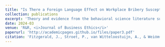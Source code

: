 ```yaml
---
title: "Is There a Foreign Language Effect on Workplace Bribery Susceptibility? Evidence from a Randomized Controlled Vignette Experiment"
collection: publications
excerpt: 'Theory and evidence from the behavioral science literature suggest that the widespread and rising use of <i>lingua francas</i> in the workplace may impact the ethical decision-making of individuals who must use foreign languages at work. We test the impact of foreign language usage on individuals’ susceptibility to bribery in workplace settings using a vignette-based randomized controlled trial in a Dutch student sample. Results suggest that there is not even a small foreign language effect on workplace bribery susceptibility. We combine traditional null hypothesis significance testing with equivalence testing methods novel to the business ethics literature that can provide statistically significant evidence of bounded or null relationships between variables. These tests suggest that the foreign language effect on workplace bribery susceptibility is bounded below even small effect sizes. Post hoc analyses provide evidence suggesting fruitful further routes of experimental research into bribery. '
date: 2024-03
venue: 'R&R, <i>Journal of Business Ethics</i>'
paperurl: 'http://academicpages.github.io/files/paper3.pdf'
citation: 'Fitzgerald, J., Stroet, P., van Witteloostuijn, A., & Weiẞmüller, K. S. (2024). &quot;Is There a Foreign Language Effect on Workplace Bribery Susceptibility? Evidence from a Randomized Controlled Vignette Experiment.&quot; Working paper.'
---
```

